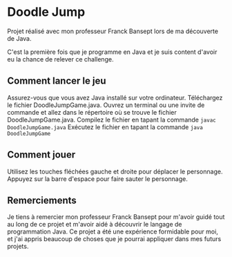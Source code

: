 # Doodle Jump
Projet réalisé avec mon professeur Franck Bansept lors de ma découverte de Java.

C'est la première fois que je programme en Java et je suis content d'avoir eu la chance de relever ce challenge.

## Comment lancer le jeu
Assurez-vous que vous avez Java installé sur votre ordinateur.
Téléchargez le fichier DoodleJumpGame.java.
Ouvrez un terminal ou une invite de commande et allez dans le répertoire où se trouve le fichier DoodleJumpGame.java.
Compilez le fichier en tapant la commande ```javac DoodleJumpGame.java```
Exécutez le fichier en tapant la commande ```java DoodleJumpGame```

## Comment jouer
Utilisez les touches fléchées gauche et droite pour déplacer le personnage.
Appuyez sur la barre d'espace pour faire sauter le personnage.

## Remerciements
Je tiens à remercier mon professeur Franck Bansept pour m'avoir guidé tout au long de ce projet et m'avoir aidé à découvrir le langage de programmation Java. Ce projet a été une expérience formidable pour moi, et j'ai appris beaucoup de choses que je pourrai appliquer dans mes futurs projets.
